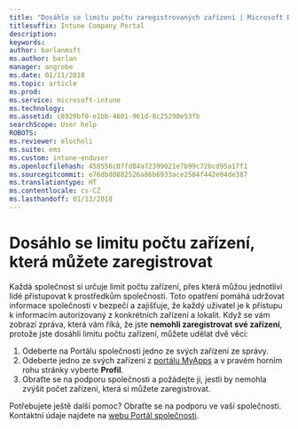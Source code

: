 ```yaml
---
title: "Dosáhlo se limitu počtu zaregistrovaných zařízení | Microsoft Docs"
titlesuffix: Intune Company Portal
description: 
keywords: 
author: barlanmsft
ms.author: barlan
manager: angrobe
ms.date: 01/11/2018
ms.topic: article
ms.prod: 
ms.service: microsoft-intune
ms.technology: 
ms.assetid: c8920bf0-e1bb-4601-961d-8c25290e53fb
searchScope: User help
ROBOTS: 
ms.reviewer: elocholi
ms.suite: ems
ms.custom: intune-enduser
ms.openlocfilehash: 458556c07fd84a72399021e7b99c72bcd95a17f1
ms.sourcegitcommit: e76dbd0882526a86b6933ace2504f442e04de387
ms.translationtype: HT
ms.contentlocale: cs-CZ
ms.lasthandoff: 01/13/2018
---
```

# <a name="the-limit-of-devices-you-can-register-has-been-reached"></a>Dosáhlo se limitu počtu zařízení, která můžete zaregistrovat

Každá společnost si určuje limit počtu zařízení, přes která můžou jednotliví lidé přistupovat k prostředkům společnosti. Toto opatření pomáhá udržovat informace společnosti v bezpečí a zajišťuje, že každý uživatel je k přístupu k informacím autorizovaný z konkrétních zařízení a lokalit. Když se vám zobrazí zpráva, která vám říká, že jste **nemohli zaregistrovat své zařízení**, protože jste dosáhli limitu počtu zařízení, můžete udělat dvě věci:

1. Odeberte na Portálu společnosti jedno ze svých zařízení ze správy. 
2. Odeberte jedno ze svých zařízení z [portálu MyApps](https://myapps.microsoft.com) a v pravém horním rohu stránky vyberte **Profil**. 
3. Obraťte se na podporu společnosti a požádejte ji, jestli by nemohla zvýšit počet zařízení, která si můžete zaregistrovat.

Potřebujete ještě další pomoc? Obraťte se na podporu ve vaší společnosti. Kontaktní údaje najdete na [webu Portál společnosti](https://portal.manage.microsoft.com#HelpDeskDialog).
